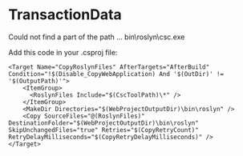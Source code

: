 # TransactionData
Could not find a part of the path … bin\roslyn\csc.exe

Add this code in your .csproj file:

```
<Target Name="CopyRoslynFiles" AfterTargets="AfterBuild" Condition="!$(Disable_CopyWebApplication) And '$(OutDir)' != '$(OutputPath)'">
    <ItemGroup>
      <RoslynFiles Include="$(CscToolPath)\*" />
    </ItemGroup>
    <MakeDir Directories="$(WebProjectOutputDir)\bin\roslyn" />
    <Copy SourceFiles="@(RoslynFiles)" DestinationFolder="$(WebProjectOutputDir)\bin\roslyn" SkipUnchangedFiles="true" Retries="$(CopyRetryCount)" RetryDelayMilliseconds="$(CopyRetryDelayMilliseconds)" />
</Target>
```
